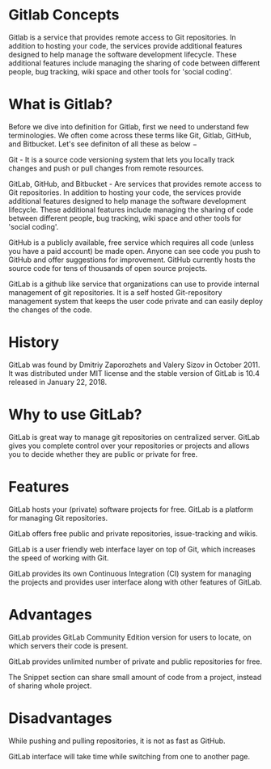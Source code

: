 # Gitlab Concepts
Gitlab is a service that provides remote access to Git repositories. In addition to hosting your code, the services provide additional features designed to help manage the software development lifecycle. These additional features include managing the sharing of code between different people, bug tracking, wiki space and other tools for 'social coding'.
# What is Gitlab?
Before we dive into definition for Gitlab, first we need to understand few terminologies. We often come across these terms like Git, Gitlab, GitHub, and Bitbucket. Let's see definiton of all these as below −

Git - It is a source code versioning system that lets you locally track changes and push or pull changes from remote resources.

GitLab, GitHub, and Bitbucket - Are services that provides remote access to Git repositories. In addition to hosting your code, the services provide additional features designed to help manage the software development lifecycle. These additional features include managing the sharing of code between different people, bug tracking, wiki space and other tools for 'social coding'.

GitHub is a publicly available, free service which requires all code (unless you have a paid account) be made open. Anyone can see code you push to GitHub and offer suggestions for improvement. GitHub currently hosts the source code for tens of thousands of open source projects.

GitLab is a github like service that organizations can use to provide internal management of git repositories. It is a self hosted Git-repository management system that keeps the user code private and can easily deploy the changes of the code.

 # History
GitLab was found by Dmitriy Zaporozhets and Valery Sizov in October 2011. It was distributed under MIT license and the stable version of GitLab is 10.4 released in January 22, 2018.

# Why to use GitLab?
GitLab is great way to manage git repositories on centralized server. GitLab gives you complete control over your repositories or projects and allows you to decide whether they are public or private for free.

 # Features
GitLab hosts your (private) software projects for free.
GitLab is a platform for managing Git repositories.

GitLab offers free public and private repositories, issue-tracking and wikis.

GitLab is a user friendly web interface layer on top of Git, which increases the speed of working with Git.

GitLab provides its own Continuous Integration (CI) system for managing the projects and provides user interface along with other features of GitLab.

# Advantages
GitLab provides GitLab Community Edition version for users to locate, on which servers their code is present.

GitLab provides unlimited number of private and public repositories for free.

The Snippet section can share small amount of code from a project, instead of sharing whole project.

# Disadvantages
While pushing and pulling repositories, it is not as fast as GitHub.

GitLab interface will take time while switching from one to another page.

